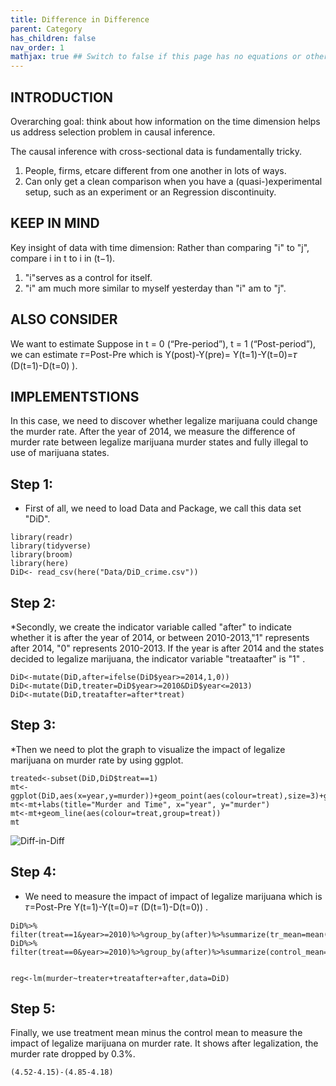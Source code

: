 ```yaml
---
title: Difference in Difference 
parent: Category
has_children: false
nav_order: 1
mathjax: true ## Switch to false if this page has no equations or other math rendering.
---
```



## INTRODUCTION

Overarching goal: think about how information on the time dimension helps us address selection problem in causal inference.

The causal inference with cross-sectional data is fundamentally tricky.

1. People, firms, etcare different from one another in lots of ways.
2. Can only get a clean comparison when you have a (quasi-)experimental setup, such as an experiment or an Regression discontinuity.

## KEEP IN MIND

Key insight of data with time dimension: Rather than comparing "i" to "j", compare i in t to i in (t−1).

1. "i"serves as a control for itself.
2. "i" am much more similar to myself yesterday than "i" am to "j".

## ALSO CONSIDER 
We want to estimate
Suppose in t = 0 (“Pre-period”),  t = 1 (“Post-period”), we can estimate 𝜏=Post-Pre
which is Y(post)-Y(pre)= Y(t=1)-Y(t=0)=𝜏 (D(t=1)-D(t=0)  ).



## IMPLEMENTSTIONS

In this case, we need to discover whether legalize marijuana could change the murder rate. After the year of 2014, we measure the difference of murder rate between legalize marijuana murder states and fully illegal to use of marijuana states. 

## Step 1:
* First of all, we need to load Data and Package, we call this data set "DiD".
```{r}
library(readr)
library(tidyverse)
library(broom)
library(here)
DiD<- read_csv(here("Data/DiD_crime.csv"))
```
## Step 2:
*Secondly, we create the indicator variable called "after" to indicate whether it is after the year of 2014, or between 2010-2013,"1" represents after 2014, "0" represents 2010-2013. If the year is after 2014 and the states decided to legalize marijuana, the indicator variable "treataafter" is "1" .

```{r}
DiD<-mutate(DiD,after=ifelse(DiD$year>=2014,1,0))
DiD<-mutate(DiD,treater=DiD$year>=2010&DiD$year<=2013)
DiD<-mutate(DiD,treatafter=after*treat)
```

## Step 3:
*Then we need to plot the graph to visualize the impact of legalize marijuana on murder rate by using ggplot.

```{r}
treated<-subset(DiD,DiD$treat==1)
mt<-ggplot(DiD,aes(x=year,y=murder))+geom_point(aes(colour=treat),size=3)+geom_vline(xintercept=2014,lty=4)
mt<-mt+labs(title="Murder and Time", x="year", y="murder")
mt<-mt+geom_line(aes(colour=treat,group=treat))
mt
```
![Diff-in-Diff](https://github.com/zuzhangjin/lost-stats.github.io/blob/source/Model_Estimation/Images/dif%20in%20dif.jpg)

## Step 4:
* We need to measure the impact of impact of legalize marijuana which is 𝜏=Post-Pre Y(t=1)-Y(t=0)=𝜏 (D(t=1)-D(t=0))  .
```{r}
DiD%>% filter(treat==1&year>=2010)%>%group_by(after)%>%summarize(tr_mean=mean(murder))
DiD%>% filter(treat==0&year>=2010)%>%group_by(after)%>%summarize(control_mean=mean(murder))


reg<-lm(murder~treater+treatafter+after,data=DiD)
```
## Step 5:
Finally, we use treatment mean minus the control mean to measure the impact of legalize marijuana on murder rate. It shows after legalization, the murder rate dropped by 0.3%.
```{r}
(4.52-4.15)-(4.85-4.18)
```
